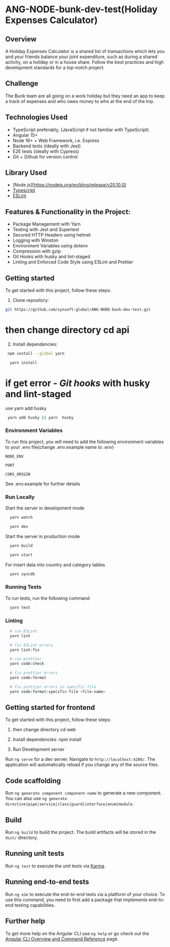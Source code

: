 # ANG-NODE-bunk-dev-test(Holiday Expenses Calculator)

## Overview

A Holiday Expenses Calculator is a shared list of transactions which lets you and your friends balance your joint expenditure, such as during a shared activity, on a holiday or in a house share.
Follow the best practices and high development standards for a top-notch project.

## Challenge

The Bunk team are all going on a work holiday but they need an app to keep a track of expenses and who owes money to who at the end of the trip.

## Technologies Used

- TypeScript preferably, (JavaScript if not familiar with TypeScript)
- Angular 15+
- Node 16+ + Web Framework, i.e. Express
- Backend tests (ideally with Jest)
- E2E tests (ideally with Cypress)
- Git + Github for version control

## Library Used

- [Node js][https://nodejs.org/en/blog/release/v20.10.0]
- [Typescript](https://www.typescriptlang.org/)
- [ESLint](https://eslint.org/)

## Features & Functionality in the Project:

- Package Management with Yarn
- Testing with Jest and Supertest
- Secured HTTP Headers using helmet
- Logging with Winston
- Environment Variables using dotenv
- Compression with gzip
- Git Hooks with husky and lint-staged
- Linting and Enforced Code Style using ESLint and Prettier

## Getting started

To get started with this project, follow these steps:

1. Clone repository:

```bash
git https://github.com/synsoft-global/ANG-NODE-bunk-dev-test.git
```

# then change directory cd api

2. Install dependencies:

```bash
 npm install --global yarn
```

```bash
  yarn install
```

# if get error - **_Git hooks_** with husky and lint-staged

use yarn add husky

```bash
 yarn add husky || yarn  husky
```

### Environment Variables

To run this project, you will need to add the following environment variables to your .env file(change .env.example name to .env)

`NODE_ENV`

`PORT`

`CORS_ORIGIN`

See .env.example for further details

<!-- Run Locally -->

### Run Locally

Start the server in development mode

```bash
  yarn watch
```

```bash
  yarn dev
```

<!-- Run production  -->

Start the server in production mode

```bash
  yarn build
```

```bash
  yarn start
```

For insert data into country and category tables

```bash
  yarn syncdb
```

<!-- Running Tests -->

### Running Tests

To run tests, run the following command

```bash
  yarn test
```

### Linting

```bash
  # run ESLint
  yarn lint

  # fix ESLint errors
  yarn lint:fix

  # run prettier
  yarn code:check

  # fix prettier errors
  yarn code:format

  # fix prettier errors in specific file
  yarn code:format:specific-file <file-name>
```

## Getting started for frontend

To get started with this project, follow these steps:

1.  then change directory cd web

2.  Install dependencies:
    npm install

3.  Run Development server

Run `ng serve` for a dev server. Navigate to `http://localhost:4200/`. The application will automatically reload if you change any of the source files.

## Code scaffolding

Run `ng generate component component-name` to generate a new component. You can also use `ng generate directive|pipe|service|class|guard|interface|enum|module`.

## Build

Run `ng build` to build the project. The build artifacts will be stored in the `dist/` directory.

## Running unit tests

Run `ng test` to execute the unit tests via [Karma](https://karma-runner.github.io).

## Running end-to-end tests

Run `ng e2e` to execute the end-to-end tests via a platform of your choice. To use this command, you need to first add a package that implements end-to-end testing capabilities.

## Further help

To get more help on the Angular CLI use `ng help` or go check out the [Angular CLI Overview and Command Reference](https://angular.io/cli) page.
